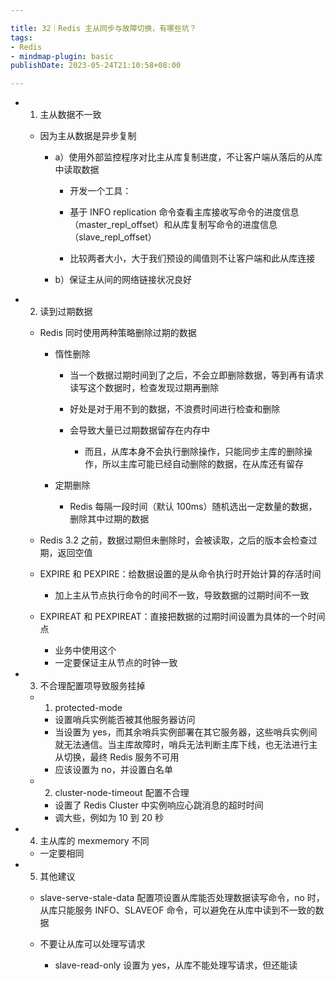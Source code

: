 ```yaml
---

title: 32｜Redis 主从同步与故障切换，有哪些坑？
tags:
- Redis
- mindmap-plugin: basic
publishDate: 2023-05-24T21:10:58+08:00

---
```


- 1. 主从数据不一致

  - 因为主从数据是异步复制

    - a）使用外部监控程序对比主从库复制进度，不让客户端从落后的从库中读取数据

      - 开发一个工具：

      - 基于 INFO replication 命令查看主库接收写命令的进度信息（master_repl_offset）和从库复制写命令的进度信息（slave_repl_offset）
      - 比较两者大小，大于我们预设的阈值则不让客户端和此从库连接

    - b）保证主从间的网络链接状况良好

- 2. 读到过期数据

  - Redis 同时使用两种策略删除过期的数据

    - 惰性删除

      - 当一个数据过期时间到了之后，不会立即删除数据，等到再有请求读写这个数据时，检查发现过期再删除
      - 好处是对于用不到的数据，不浪费时间进行检查和删除
      - 会导致大量已过期数据留存在内存中

        - 而且，从库本身不会执行删除操作，只能同步主库的删除操作，所以主库可能已经自动删除的数据，在从库还有留存

    - 定期删除

      - Redis 每隔一段时间（默认 100ms）随机选出一定数量的数据，删除其中过期的数据

  - Redis 3.2 之前，数据过期但未删除时，会被读取，之后的版本会检查过期，返回空值
  - EXPIRE 和 PEXPIRE：给数据设置的是从命令执行时开始计算的存活时间

    - 加上主从节点执行命令的时间不一致，导致数据的过期时间不一致

  - EXPIREAT 和 PEXPIREAT：直接把数据的过期时间设置为具体的一个时间点

    - 业务中使用这个
    - 一定要保证主从节点的时钟一致

- 3. 不合理配置项导致服务挂掉

  - 1. protected-mode

    - 设置哨兵实例能否被其他服务器访问
    - 当设置为 yes，而其余哨兵实例部署在其它服务器，这些哨兵实例间就无法通信。当主库故障时，哨兵无法判断主库下线，也无法进行主从切换，最终 Redis 服务不可用
    - 应该设置为 no，并设置白名单

  - 2. cluster-node-timeout 配置不合理

    - 设置了 Redis Cluster 中实例响应心跳消息的超时时间
    - 调大些，例如为 10 到 20 秒

- 4. 主从库的 mexmemory 不同

  - 一定要相同

- 5. 其他建议

  - slave-serve-stale-data 配置项设置从库能否处理数据读写命令，no 时，从库只能服务 INFO、SLAVEOF 命令，可以避免在从库中读到不一致的数据
  - 不要让从库可以处理写请求

    - slave-read-only 设置为 yes，从库不能处理写请求，但还能读
